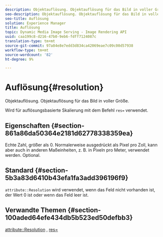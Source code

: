 ```yaml
---
description: Objektauflösung. Objektauflösung für das Bild in voller Größe.
seo-description: Objektauflösung. Objektauflösung für das Bild in voller Größe.
seo-title: Auflösung
solution: Experience Manager
title: Auflösung
topic: Dynamic Media Image Serving - Image Rendering API
uuid: caa199c8-d216-47b0-9eb6-fdff7124087c
translation-type: tm+mt
source-git-commit: 97a84e8e7edd3d834ca42069eae7c09c00d57938
workflow-type: tm+mt
source-wordcount: '82'
ht-degree: 9%

---
```



# Auflösung{#resolution}

Objektauflösung. Objektauflösung für das Bild in voller Größe.

Wird für auflösungsbasierte Skalierung mit dem Befehl `res=` verwendet.

## Eigenschaften {#section-861a86da50364e2181d62778338359ea}

Echte Zahl, größer als 0. Normalerweise ausgedrückt als Pixel pro Zoll, kann aber auch in anderen Maßeinheiten, z. B. in Pixeln pro Meter, verwendet werden. Optional.

## Standard {#section-5b3a83d6410b43efa1fa3add396196f9}

`attribute::Resolution` wird verwendet, wenn das Feld nicht vorhanden ist, der Wert 0 ist oder wenn das Feld leer ist.

## Verwandte Themen {#section-100aded64efe434db5b523ed50defbb3}

[attribute::Resolution](../../../../../../is-api/image-catalog/image-serving-api-ref/c-image-catalog-reference/c-attributes-reference/r-resolution.md#reference-2c066a2cc9b04b4ea0c8ae9476e853b4) ,  [res=](../../../../../../is-api/http-ref/image-serving-api-ref/c-http-protocol-reference/c-command-reference/r-res.md#reference-3d6fe416801148dea0f786f2b5169e55)
